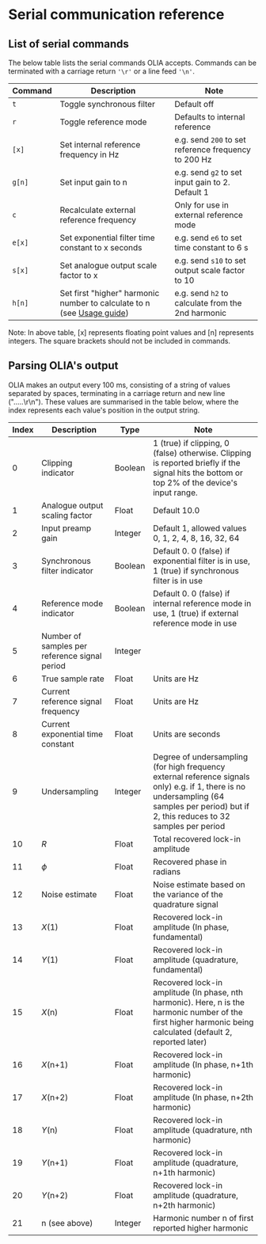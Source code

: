 # Serial communication reference 
## List of serial commands

The below table lists the serial commands OLIA accepts. Commands can be terminated with a carriage return `'\r'` or a line feed `'\n'`.

| Command | Description | Note |
| --- | --- | --- |
| `t` | Toggle synchronous filter | Default off |
| `r` | Toggle reference mode | Defaults to internal reference |
| `[x]` | Set internal reference frequency in Hz | e.g. send `200` to set reference frequency to 200 Hz |
| `g[n]` | Set input gain to n | e.g. send `g2` to set input gain to 2. Default 1 |
| `c` | Recalculate external reference frequency | Only for use in external reference mode |
| `e[x]` | Set exponential filter time constant to x seconds | e.g. send `e6` to set time constant to 6 s |
| `s[x]` | Set analogue output scale factor to x  | e.g. send `s10` to set output scale factor to 10  |
| `h[n]` | Set first "higher" harmonic number to calculate to n (see [Usage guide](https://github.com/ajharvie/OLIA/blob/main/doc/usageGuide.md))  | e.g. send `h2` to calculate from the 2nd harmonic|


Note: In above table, [x] represents floating point values and [n] represents integers. The square brackets should not be included in commands.

## Parsing OLIA's output

OLIA makes an output every 100 ms, consisting of a string of values separated by spaces, terminating in a carriage return and new line (".....\r\n"). These values are summarised in the table below, where the index represents each value's position in the output string.

| Index | Description | Type | Note |
| --- | --- | --- | --- |
| 0 | Clipping indicator  | Boolean | 1 (true) if clipping, 0 (false) otherwise. Clipping is reported briefly if the signal hits the bottom or top 2% of the device's input range. |
| 1 | Analogue output scaling factor | Float | Default 10.0 |
| 2 | Input preamp gain | Integer | Default 1, allowed values 0, 1, 2, 4, 8, 16, 32, 64 |
| 3 | Synchronous filter indicator | Boolean | Default 0. 0 (false) if exponential filter is in use, 1 (true) if synchronous filter is in use |
| 4 | Reference mode indicator | Boolean | Default 0. 0 (false) if internal reference mode in use, 1 (true) if external reference mode in use |
| 5 | Number of samples per reference signal period | Integer |  |
| 6 | True sample rate | Float | Units are Hz |
| 7 | Current reference signal frequency | Float | Units are Hz |
| 8 | Current exponential time constant | Float | Units are seconds |
| 9 | Undersampling | Integer | Degree of undersampling (for high frequency external reference signals only) e.g. if 1, there is no undersampling (64 samples per period) but if 2, this reduces to 32 samples per period |
| 10 | *R* | Float | Total recovered lock-in amplitude |
| 11 | *ϕ* | Float | Recovered phase in radians |
| 12 | Noise estimate | Float | Noise estimate based on the variance of the quadrature signal |
| 13 | *X*(1) | Float | Recovered lock-in amplitude (In phase, fundamental) |
| 14 | *Y*(1) | Float | Recovered lock-in amplitude (quadrature, fundamental) |
| 15 | *X*(n) | Float | Recovered lock-in amplitude (In phase, nth harmonic). Here, n is the harmonic number of the first higher harmonic being calculated (default 2, reported later) |
| 16 | *X*(n+1) | Float | Recovered lock-in amplitude (In phase, n+1th harmonic) |
| 17 | *X*(n+2) | Float | Recovered lock-in amplitude (In phase, n+2th harmonic) |
| 18 | *Y*(n) | Float | Recovered lock-in amplitude (quadrature, nth harmonic) |
| 19 | *Y*(n+1) | Float | Recovered lock-in amplitude (quadrature, n+1th harmonic) |
| 20 | *Y*(n+2) | Float | Recovered lock-in amplitude (quadrature, n+2th harmonic) |
| 21 | n (see above) | Integer | Harmonic number n of first reported higher harmonic |


